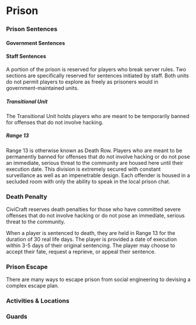 # Prison

### Prison Sentences
#### Government Sentences
#### Staff Sentences
A portion of the prison is reserved for players who break server rules. Two sections are specifically reserved for sentences initiated by staff. Both units do not permit players to explore as freely as prisoners would in government-maintained units.
##### Transitional Unit
The Transitional Unit holds players who are meant to be temporarily banned for offenses that do not involve hacking.
##### Range 13
Range 13 is otherwise known as Death Row. Players who are meant to be permanently banned for offenses that do not involve hacking or do not pose an immediate, serious threat to the community are housed here until their execution date. This division is extremely secured with constant surveillance as well as an impenetrable design. Each offender is housed in a secluded room with only the ability to speak in the local prison chat.

### Death Penalty
CiviCraft reserves death penalties for those who have committed severe offenses that do not involve hacking or do not pose an immediate, serious threat to the community.

When a player is sentenced to death, they are held in Range 13 for the duration of 30 real life days. The player is provided a date of execution within 3-5 days of their original sentencing. The player may choose to accept their fate, request a reprieve, or appeal their sentence.

### Prison Escape
There are many ways to escape prison from social engineering to devising a complex escape plan.

### Activities & Locations
### Guards
